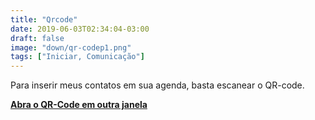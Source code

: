 ```yaml
---
title: "Qrcode"
date: 2019-06-03T02:34:04-03:00
draft: false
image: "down/qr-codep1.png"
tags: ["Iniciar, Comunicação"]
---
```


Para inserir meus contatos em sua agenda, basta escanear o QR-code.

**<a data-disable-linkrewriter="true" data-modal-video="" data-modal-size="854x480" target="modal-frame" href="https://raw.githubusercontent.com/p31x070/peixotosite/master/static/down/qr-code.png" class=" unifyCta">Abra o QR-Code em outra janela</a>**

